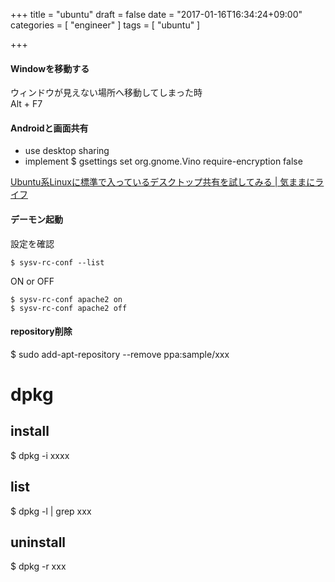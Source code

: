 +++
title = "ubuntu"
draft = false
date = "2017-01-16T16:34:24+09:00"
categories = [ "engineer" ]
tags = [ "ubuntu" ]

+++

#### Windowを移動する

ウィンドウが見えない場所へ移動してしまった時  
Alt + F7  

#### Androidと画面共有

- use desktop sharing
- implement $ gsettings set org.gnome.Vino require-encryption false

[Ubuntu系Linuxに標準で入っているデスクトップ共有を試してみる \| 気ままにライフ](http://kimamanilife.com/archives/459)

#### デーモン起動

設定を確認

```
$ sysv-rc-conf --list
```

ON or OFF

```
$ sysv-rc-conf apache2 on
$ sysv-rc-conf apache2 off
```

#### repository削除

$ sudo add-apt-repository --remove ppa:sample/xxx

# dpkg

## install

$ dpkg -i xxxx

## list

$ dpkg -l | grep xxx

## uninstall

$ dpkg -r xxx
